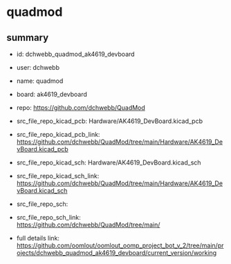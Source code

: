 # quadmod
 
## summary 
* id: dchwebb_quadmod_ak4619_devboard
* user: dchwebb
* name: quadmod
* board: ak4619_devboard
* repo: https://github.com/dchwebb/QuadMod
* src_file_repo_kicad_pcb: Hardware/AK4619_DevBoard.kicad_pcb
* src_file_repo_kicad_pcb_link: https://github.com/dchwebb/QuadMod/tree/main/Hardware/AK4619_DevBoard.kicad_pcb
* src_file_repo_kicad_sch: Hardware/AK4619_DevBoard.kicad_sch
* src_file_repo_kicad_sch_link: https://github.com/dchwebb/QuadMod/tree/main/Hardware/AK4619_DevBoard.kicad_sch

* src_file_repo_sch: 
* src_file_repo_sch_link: https://github.com/dchwebb/QuadMod/tree/main/
* full details link: https://github.com/oomlout/oomlout_oomp_project_bot_v_2/tree/main/projects/dchwebb_quadmod_ak4619_devboard/current_version/working  






